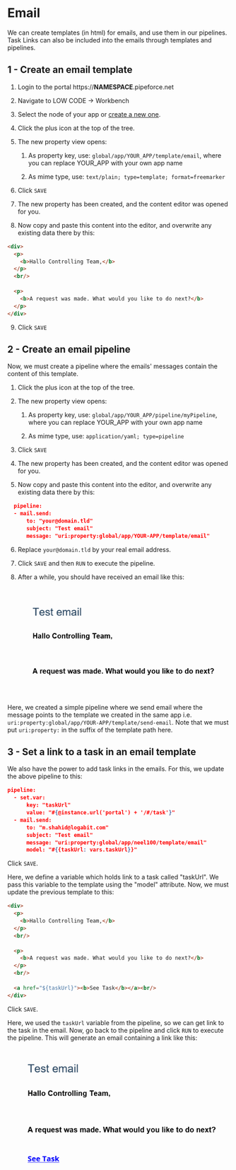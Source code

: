 # Email

We can create templates (in html) for emails, and use them in our pipelines. Task Links can also be included into the emails through templates and pipelines.

## 1 - Create an email template

1.  Login to the portal https://**NAMESPACE**.pipeforce.net
    
2.  Navigate to LOW CODE → Workbench
    
3.  Select the node of your app or [create a new one](../tutorials/create-app).
    
4.  Click the plus icon at the top of the tree.
    
5.  The new property view opens:
    
    1.  As property key, use: `global/app/YOUR_APP/template/email`, where you can replace YOUR_APP with your own app name
        
    2.  As mime type, use: `text/plain; type=template; format=freemarker`
        
6.  Click `SAVE`
    
7.  The new property has been created, and the content editor was opened for you.
    
8.  Now copy and paste this content into the editor, and overwrite any existing data there by this:

```html
<div>
  <p>
    <b>Hallo Controlling Team,</b>
  </p>
  <br/>

  <p>
    <b>A request was made. What would you like to do next?</b>
  </p>
</div>
```

9.  Click `SAVE`


## 2 - Create an email pipeline
    
Now, we must create a pipeline where the emails' messages contain the content of this template.

1.  Click the plus icon at the top of the tree.
    
2.  The new property view opens:
    
    1.  As property key, use: `global/app/YOUR_APP/pipeline/myPipeline`, where you can replace YOUR_APP with your own app name
        
    2.  As mime type, use: `application/yaml; type=pipeline`
        
3.  Click `SAVE`
    
4.  The new property has been created, and the content editor was opened for you.
    
5.  Now copy and paste this content into the editor, and overwrite any existing data there by this:

```json
  pipeline:
  - mail.send:
      to: "your@domain.tld"
      subject: "Test email"
      message: "uri:property:global/app/YOUR-APP/template/email"
```

6.  Replace `your@domain.tld` by your real email address.
    
7.  Click `SAVE` and then `RUN` to execute the pipeline.

8.  After a while, you should have received an email like this:

    ![](../img/email-template.PNG)

Here, we created a simple pipeline where we send email where the message points to the template we created in the same app i.e. `uri:property:global/app/YOUR-APP/template/send-email`. Note that we must put `uri:property:` in the suffix of the template path here.


## 3 - Set a link to a task in an email template

We also have the power to add task links in the emails. For this, we update the above pipeline to this:

```json
pipeline:
  - set.var:
      key: "taskUrl"
      value: "#{@instance.url('portal') + '/#/task'}"
  - mail.send:
      to: "m.shahid@logabit.com"
      subject: "Test email"
      message: "uri:property:global/app/neel100/template/email"
      model: "#{{taskUrl: vars.taskUrl}}"
```

Click `SAVE`. 

Here, we define a variable which holds link to a task called "taskUrl". We pass this variable to the template using the "model" attribute. Now, we must update the previous template to this:

```html
<div>
  <p>
    <b>Hallo Controlling Team,</b>
  </p>
  <br/>

  <p>
    <b>A request was made. What would you like to do next?</b>
  </p>
  <br/>

  <a href="${taskUrl}"><b>See Task</b></a><br/>
</div>
```

Click `SAVE`. 

Here, we used the `taskUrl` variable from the pipeline, so we can get link to the task in the email. 
Now, go back to the pipeline and click `RUN` to execute the pipeline. This will generate an email containing a link like this:

![](../img/email-template-link.PNG)